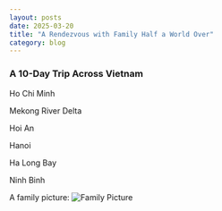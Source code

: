 ```yaml
---
layout: posts
date: 2025-03-20
title: "A Rendezvous with Family Half a World Over"
category: blog
---
```


### A 10-Day Trip Across Vietnam

Ho Chi Minh

Mekong River Delta

Hoi An

Hanoi

Ha Long Bay

Ninh Binh

A family picture:
![Family Picture]([img]https://i.imgur.com/znLI60M.jpeg[/img])
